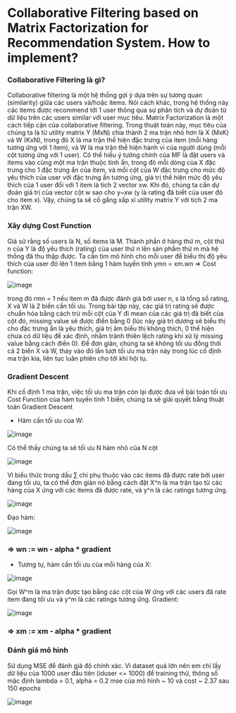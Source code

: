 # Collaborative Filtering based on Matrix Factorization for Recommendation System. How to implement?
### Collaborative Filtering là gì?
Collaborative filtering là một hệ thống gợi ý dựa trên sự tương quan (similarity) giữa các users và/hoặc items. Nói cách khác, trong hệ thống này các items được recommend tới 1 user thông qua sự phân tích và dự đoán từ dữ liệu trên các users similar với user mục tiêu. 
Matrix Factorization là một cách tiếp cận của collaborative filtering. Trong thuật toán này, mục tiêu của chúng ta là từ utility matrix Y (MxN) chia thành 2 ma trận nhỏ hơn là X (MxK) và W (KxN), trong đó X là ma trận thể hiện đặc trưng của item (mỗi hàng tương ứng với 1 item), và W là ma trận thể hiện hành vi của người dùng (mỗi cột tương ứng với 1 user). Có thể hiểu ý tưởng chính của MF là đặt users và items vào cùng một ma trận thuộc tính ẩn, trong đó mỗi dòng của X đặc trưng cho 1 đặc trưng ẩn của item, và mỗi cột của W đặc trưng cho mức độ yêu thích của user với đặc trưng ẩn tương ứng, giá trị thể hiện mức độ yêu thích của 1 user đối với 1 item là tích 2 vector xw. Khi đó, chúng ta cần dự đoán giá trị của vector cột w sao cho y~xw (y là rating đã biết của user đó cho item x). Vậy, chúng ta sẽ cố gắng xấp xỉ utility matrix Y với tích 2 ma trận XW.
### Xây dựng Cost Function
Giả sử rằng số users là N, số items là M. Thành phần ở hàng thứ m, cột thứ n của Y là độ yêu thích (rating) của user thứ n lên sản phẩm thứ m mà hệ thống đã thu thập được. Ta cần tìm mô hình cho mỗi user để biểu thị độ yêu thích của user đó lên 1 item bằng 1 hàm tuyến tính ymn = xm.wn
=> Cost function: 

![image](https://user-images.githubusercontent.com/69782094/122920008-17508580-d38b-11eb-94da-70d5eb2a7f24.png)

trong đó rmn = 1 nếu item m đã được đánh giá bởi user n, s là tổng số rating, X và W là 2 biến cần tối ưu. Trong bài tập này, các giá trị rating sẽ được chuẩn hóa bằng cách trừ mỗi cột của Y đi mean của các giá trị đã biết của cột đó, missing value sẽ được điền bằng 0 (lúc này giá trị dương sẽ biểu thị cho đặc trưng ẩn là yêu thích, giá trị âm biểu thị không thích, 0 thể hiện chưa có dữ liệu để xác định, nhằm tránh thiên lệch rating khi xử lý missing value bằng cách điền 0). Để đơn giản, chúng ta sẽ không tối ưu đồng thời cả 2 biển X và W, thay vào đó lần lượt tối ưu ma trận này trong lúc cố định ma trận kia, liên tục luân phiên cho tới khi hội tụ.
### Gradient Descent
Khi cố định 1 ma trận, việc tối ưu ma trận còn lại được đưa về bài toán tối ưu Cost Function của hàm tuyến tính 1 biến, chúng ta sẽ giải quyết bằng thuật toán Gradient Descent
- Hàm cần tối ưu của W:

![image](https://user-images.githubusercontent.com/69782094/122919965-0acc2d00-d38b-11eb-8d66-d35600328ee5.png)


Có thể thấy chúng ta sẽ tối ưu N hàm nhỏ của N cột 

![image](https://user-images.githubusercontent.com/69782094/122919935-030c8880-d38b-11eb-95db-94c07e5bb6de.png)

Vì biểu thức trong dấu ∑ chỉ phụ thuộc vào các items đã được rate bởi user đang tối ưu, ta có thể đơn giản nó bằng cách đặt X^n là ma trận tạo từ các hàng của X ứng với các items đã được rate, và y^n là các ratings tương ứng. 

![image](https://user-images.githubusercontent.com/69782094/122920352-81692a80-d38b-11eb-9d66-05599c868792.png)

Đạo hàm:

![image](https://user-images.githubusercontent.com/69782094/122920419-9645be00-d38b-11eb-9b1f-4229293423fe.png)

### => wn := wn - alpha * gradient

- Tương tự, hàm cần tối ưu của mỗi hàng của X:

![image](https://user-images.githubusercontent.com/69782094/122920777-f3da0a80-d38b-11eb-9375-a3520f08303a.png)

Gọi W^m là ma trận được tạo bằng các cột của W ứng với các users đã rate item đang tối ưu và y^m là các ratings tương ứng. Gradient:

![image](https://user-images.githubusercontent.com/69782094/122921192-68ad4480-d38c-11eb-91bf-390276592286.png)

### => xm := xm - alpha * gradient

### Đánh giá mô hình
Sử dụng MSE để đánh giá độ chính xác. Vì dataset quá lớn nên em chỉ lấy dữ liệu của 1000 user đầu tiên (iduser <= 1000) để training thử, thông số mặc định lambda = 0.1, alpha = 0.2 mse của mô hình ~ 10 và cost ~ 2.37 sau 150 epochs

![image](https://user-images.githubusercontent.com/69782094/122939637-ff363180-d39d-11eb-9e09-9a5c88d17987.png)
